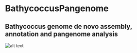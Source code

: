# BathycoccusPangenome
## Bathycoccus genome de novo assembly, annotation and pangenome analysis

![alt text](https://github.com/LouisDennu/BathycoccusPangenome/blob/main/Assembly/Bathycoccus_pangenome_pipelines-Genome_assembly_pipeline.svg)
